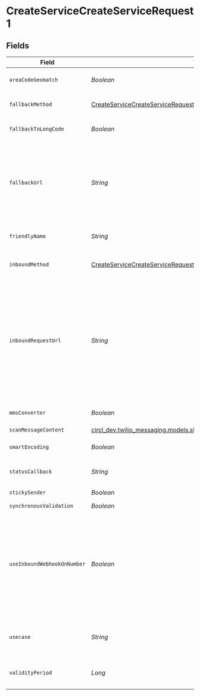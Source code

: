 # CreateServiceCreateServiceRequest1


## Fields

| Field                                                                                                                                                                                                                                                                                                                                                                                                                                                                                    | Type                                                                                                                                                                                                                                                                                                                                                                                                                                                                                     | Required                                                                                                                                                                                                                                                                                                                                                                                                                                                                                 | Description                                                                                                                                                                                                                                                                                                                                                                                                                                                                              |
| ---------------------------------------------------------------------------------------------------------------------------------------------------------------------------------------------------------------------------------------------------------------------------------------------------------------------------------------------------------------------------------------------------------------------------------------------------------------------------------------- | ---------------------------------------------------------------------------------------------------------------------------------------------------------------------------------------------------------------------------------------------------------------------------------------------------------------------------------------------------------------------------------------------------------------------------------------------------------------------------------------- | ---------------------------------------------------------------------------------------------------------------------------------------------------------------------------------------------------------------------------------------------------------------------------------------------------------------------------------------------------------------------------------------------------------------------------------------------------------------------------------------- | ---------------------------------------------------------------------------------------------------------------------------------------------------------------------------------------------------------------------------------------------------------------------------------------------------------------------------------------------------------------------------------------------------------------------------------------------------------------------------------------- |
| `areaCodeGeomatch`                                                                                                                                                                                                                                                                                                                                                                                                                                                                       | *Boolean*                                                                                                                                                                                                                                                                                                                                                                                                                                                                                | :heavy_minus_sign:                                                                                                                                                                                                                                                                                                                                                                                                                                                                       | Whether to enable [Area Code Geomatch](https://www.twilio.com/docs/sms/services#area-code-geomatch) on the Service Instance.                                                                                                                                                                                                                                                                                                                                                             |
| `fallbackMethod`                                                                                                                                                                                                                                                                                                                                                                                                                                                                         | [CreateServiceCreateServiceRequestFallbackMethod](../../models/operations/CreateServiceCreateServiceRequestFallbackMethod.md)                                                                                                                                                                                                                                                                                                                                                            | :heavy_minus_sign:                                                                                                                                                                                                                                                                                                                                                                                                                                                                       | The HTTP method we should use to call `fallback_url`. Can be: `GET` or `POST`.                                                                                                                                                                                                                                                                                                                                                                                                           |
| `fallbackToLongCode`                                                                                                                                                                                                                                                                                                                                                                                                                                                                     | *Boolean*                                                                                                                                                                                                                                                                                                                                                                                                                                                                                | :heavy_minus_sign:                                                                                                                                                                                                                                                                                                                                                                                                                                                                       | Whether to enable [Fallback to Long Code](https://www.twilio.com/docs/sms/services#fallback-to-long-code) for messages sent through the Service instance.                                                                                                                                                                                                                                                                                                                                |
| `fallbackUrl`                                                                                                                                                                                                                                                                                                                                                                                                                                                                            | *String*                                                                                                                                                                                                                                                                                                                                                                                                                                                                                 | :heavy_minus_sign:                                                                                                                                                                                                                                                                                                                                                                                                                                                                       | The URL that we call using `fallback_method` if an error occurs while retrieving or executing the TwiML from the Inbound Request URL. If the `use_inbound_webhook_on_number` field is enabled then the webhook url defined on the phone number will override the `fallback_url` defined for the Messaging Service.                                                                                                                                                                       |
| `friendlyName`                                                                                                                                                                                                                                                                                                                                                                                                                                                                           | *String*                                                                                                                                                                                                                                                                                                                                                                                                                                                                                 | :heavy_check_mark:                                                                                                                                                                                                                                                                                                                                                                                                                                                                       | A descriptive string that you create to describe the resource. It can be up to 64 characters long.                                                                                                                                                                                                                                                                                                                                                                                       |
| `inboundMethod`                                                                                                                                                                                                                                                                                                                                                                                                                                                                          | [CreateServiceCreateServiceRequestInboundMethod](../../models/operations/CreateServiceCreateServiceRequestInboundMethod.md)                                                                                                                                                                                                                                                                                                                                                              | :heavy_minus_sign:                                                                                                                                                                                                                                                                                                                                                                                                                                                                       | The HTTP method we should use to call `inbound_request_url`. Can be `GET` or `POST` and the default is `POST`.                                                                                                                                                                                                                                                                                                                                                                           |
| `inboundRequestUrl`                                                                                                                                                                                                                                                                                                                                                                                                                                                                      | *String*                                                                                                                                                                                                                                                                                                                                                                                                                                                                                 | :heavy_minus_sign:                                                                                                                                                                                                                                                                                                                                                                                                                                                                       | The URL we call using `inbound_method` when a message is received by any phone number or short code in the Service. When this property is `null`, receiving inbound messages is disabled. All messages sent to the Twilio phone number or short code will not be logged and received on the Account. If the `use_inbound_webhook_on_number` field is enabled then the webhook url defined on the phone number will override the `inbound_request_url` defined for the Messaging Service. |
| `mmsConverter`                                                                                                                                                                                                                                                                                                                                                                                                                                                                           | *Boolean*                                                                                                                                                                                                                                                                                                                                                                                                                                                                                | :heavy_minus_sign:                                                                                                                                                                                                                                                                                                                                                                                                                                                                       | Whether to enable the [MMS Converter](https://www.twilio.com/docs/sms/services#mms-converter) for messages sent through the Service instance.                                                                                                                                                                                                                                                                                                                                            |
| `scanMessageContent`                                                                                                                                                                                                                                                                                                                                                                                                                                                                     | [circl_dev.twilio_messaging.models.shared.ServiceEnumScanMessageContent](../../models/shared/ServiceEnumScanMessageContent.md)                                                                                                                                                                                                                                                                                                                                                           | :heavy_minus_sign:                                                                                                                                                                                                                                                                                                                                                                                                                                                                       | N/A                                                                                                                                                                                                                                                                                                                                                                                                                                                                                      |
| `smartEncoding`                                                                                                                                                                                                                                                                                                                                                                                                                                                                          | *Boolean*                                                                                                                                                                                                                                                                                                                                                                                                                                                                                | :heavy_minus_sign:                                                                                                                                                                                                                                                                                                                                                                                                                                                                       | Whether to enable [Smart Encoding](https://www.twilio.com/docs/sms/services#smart-encoding) for messages sent through the Service instance.                                                                                                                                                                                                                                                                                                                                              |
| `statusCallback`                                                                                                                                                                                                                                                                                                                                                                                                                                                                         | *String*                                                                                                                                                                                                                                                                                                                                                                                                                                                                                 | :heavy_minus_sign:                                                                                                                                                                                                                                                                                                                                                                                                                                                                       | The URL we should call to [pass status updates](https://www.twilio.com/docs/sms/api/message-resource#message-status-values) about message delivery.                                                                                                                                                                                                                                                                                                                                      |
| `stickySender`                                                                                                                                                                                                                                                                                                                                                                                                                                                                           | *Boolean*                                                                                                                                                                                                                                                                                                                                                                                                                                                                                | :heavy_minus_sign:                                                                                                                                                                                                                                                                                                                                                                                                                                                                       | Whether to enable [Sticky Sender](https://www.twilio.com/docs/sms/services#sticky-sender) on the Service instance.                                                                                                                                                                                                                                                                                                                                                                       |
| `synchronousValidation`                                                                                                                                                                                                                                                                                                                                                                                                                                                                  | *Boolean*                                                                                                                                                                                                                                                                                                                                                                                                                                                                                | :heavy_minus_sign:                                                                                                                                                                                                                                                                                                                                                                                                                                                                       | Reserved.                                                                                                                                                                                                                                                                                                                                                                                                                                                                                |
| `useInboundWebhookOnNumber`                                                                                                                                                                                                                                                                                                                                                                                                                                                              | *Boolean*                                                                                                                                                                                                                                                                                                                                                                                                                                                                                | :heavy_minus_sign:                                                                                                                                                                                                                                                                                                                                                                                                                                                                       | A boolean value that indicates either the webhook url configured on the phone number will be used or `inbound_request_url`/`fallback_url` url will be called when a message is received from the phone number. If this field is enabled then the webhook url defined on the phone number will override the `inbound_request_url`/`fallback_url` defined for the Messaging Service.                                                                                                       |
| `usecase`                                                                                                                                                                                                                                                                                                                                                                                                                                                                                | *String*                                                                                                                                                                                                                                                                                                                                                                                                                                                                                 | :heavy_minus_sign:                                                                                                                                                                                                                                                                                                                                                                                                                                                                       | A string that describes the scenario in which the Messaging Service will be used. Examples: [notification, marketing, verification, poll ..].                                                                                                                                                                                                                                                                                                                                            |
| `validityPeriod`                                                                                                                                                                                                                                                                                                                                                                                                                                                                         | *Long*                                                                                                                                                                                                                                                                                                                                                                                                                                                                                   | :heavy_minus_sign:                                                                                                                                                                                                                                                                                                                                                                                                                                                                       | How long, in seconds, messages sent from the Service are valid. Can be an integer from `1` to `14,400`.                                                                                                                                                                                                                                                                                                                                                                                  |
